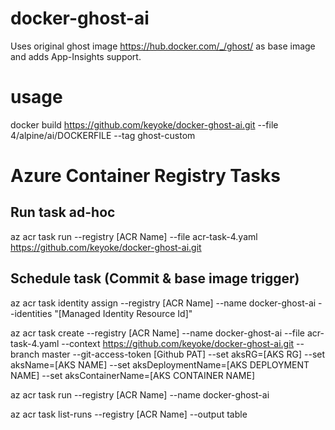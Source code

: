 # docker-ghost-ai
Uses original ghost image https://hub.docker.com/_/ghost/ as base image and adds App-Insights support.

# usage
docker build https://github.com/keyoke/docker-ghost-ai.git --file 4/alpine/ai/DOCKERFILE --tag ghost-custom

# Azure Container Registry Tasks

## Run task ad-hoc

az acr task run --registry [ACR Name] --file acr-task-4.yaml https://github.com/keyoke/docker-ghost-ai.git

## Schedule task (Commit & base image trigger)

az acr task identity assign --registry [ACR Name] --name docker-ghost-ai --identities "[Managed Identity Resource Id]"

az acr task create --registry [ACR Name] --name docker-ghost-ai --file acr-task-4.yaml --context https://github.com/keyoke/docker-ghost-ai.git --branch master --git-access-token [Github PAT] --set aksRG=[AKS RG] --set aksName=[AKS NAME] --set aksDeploymentName=[AKS DEPLOYMENT NAME] --set aksContainerName=[AKS CONTAINER NAME]

az acr task run --registry [ACR Name] --name docker-ghost-ai

az acr task list-runs --registry [ACR Name] --output table
